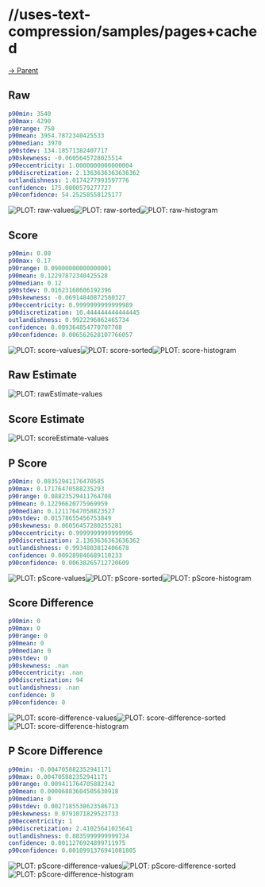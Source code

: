 
# //uses-text-compression/samples/pages+cached

[→ Parent](../..)


## Raw


```yaml
p90min: 3540
p90max: 4290
p90range: 750
p90mean: 3954.7872340425533
p90median: 3970
p90stdev: 134.18571382407717
p90skewness: -0.0605645728025514
p90eccentricity: 1.0000000000000004
p90discretization: 2.1363636363636362
outlandishness: 1.0174277993597776
confidence: 175.0800579277727
p90confidence: 54.25258558125177

```

![PLOT: raw-values](./raw/values.svg)![PLOT: raw-sorted](./raw/sorted.svg)![PLOT: raw-histogram](./raw/histogram.svg)
## Score


```yaml
p90min: 0.08
p90max: 0.17
p90range: 0.09000000000000001
p90mean: 0.12297872340425528
p90median: 0.12
p90stdev: 0.01623168606192396
p90skewness: -0.06914840872580327
p90eccentricity: 0.9999999999999989
p90discretization: 10.444444444444445
outlandishness: 0.9922296862465734
confidence: 0.009364854770707708
p90confidence: 0.006562628107766057

```

![PLOT: score-values](./score/values.svg)![PLOT: score-sorted](./score/sorted.svg)![PLOT: score-histogram](./score/histogram.svg)
## Raw Estimate

![PLOT: rawEstimate-values](./rawEstimate/values.svg)
## Score Estimate

![PLOT: scoreEstimate-values](./scoreEstimate/values.svg)
## P Score


```yaml
p90min: 0.08352941176470585
p90max: 0.17176470588235293
p90range: 0.08823529411764708
p90mean: 0.12296620775969959
p90median: 0.12117647058823527
p90stdev: 0.01578655456753849
p90skewness: 0.06056457280255281
p90eccentricity: 0.9999999999999996
p90discretization: 2.1363636363636362
outlandishness: 0.9934803812406678
confidence: 0.009289846689110233
p90confidence: 0.00638265712720609

```

![PLOT: pScore-values](./pScore/values.svg)![PLOT: pScore-sorted](./pScore/sorted.svg)![PLOT: pScore-histogram](./pScore/histogram.svg)
## Score Difference


```yaml
p90min: 0
p90max: 0
p90range: 0
p90mean: 0
p90median: 0
p90stdev: 0
p90skewness: .nan
p90eccentricity: .nan
p90discretization: 94
outlandishness: .nan
confidence: 0
p90confidence: 0

```

![PLOT: score-difference-values](./score-difference/values.svg)![PLOT: score-difference-sorted](./score-difference/sorted.svg)![PLOT: score-difference-histogram](./score-difference/histogram.svg)
## P Score Difference


```yaml
p90min: -0.004705882352941171
p90max: 0.004705882352941171
p90range: 0.009411764705882342
p90mean: 0.00006883604505630918
p90median: 0
p90stdev: 0.0027185538623586713
p90skewness: 0.0791071829523733
p90eccentricity: 1
p90discretization: 2.41025641025641
outlandishness: 0.8835999999999734
confidence: 0.0011276924899711975
p90confidence: 0.0010991376941081805

```

![PLOT: pScore-difference-values](./pScore-difference/values.svg)![PLOT: pScore-difference-sorted](./pScore-difference/sorted.svg)![PLOT: pScore-difference-histogram](./pScore-difference/histogram.svg)
